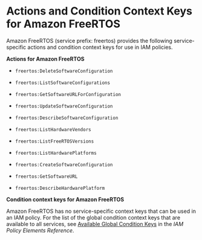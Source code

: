 # Actions and Condition Context Keys for Amazon FreeRTOS<a name="list_freertos"></a>

Amazon FreeRTOS \(service prefix: freertos\) provides the following service\-specific actions and condition context keys for use in IAM policies\.

**Actions for Amazon FreeRTOS**

+ `freertos:DeleteSoftwareConfiguration`

+ `freertos:ListSoftwareConfigurations`

+ `freertos:GetSoftwareURLForConfiguration`

+ `freertos:UpdateSoftwareConfiguration`

+ `freertos:DescribeSoftwareConfiguration`

+ `freertos:ListHardwareVendors`

+ `freertos:ListFreeRTOSVersions`

+ `freertos:ListHardwarePlatforms`

+ `freertos:CreateSoftwareConfiguration`

+ `freertos:GetSoftwareURL`

+ `freertos:DescribeHardwarePlatform`

**Condition context keys for Amazon FreeRTOS**

Amazon FreeRTOS has no service\-specific context keys that can be used in an IAM policy\. For the list of the global condition context keys that are available to all services, see [Available Global Condition Keys](reference_policies_condition-keys.md#AvailableKeys) in the *IAM Policy Elements Reference*\.